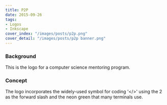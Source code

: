 ```yaml
---
title: P2P
date: 2015-09-26
tags:
- Logos
- Inkscape
cover_index: "/images/posts/p2p.png"
cover_detail: "/images/posts/p2p banner.png"
---
```


### Background
This is the logo for a computer science mentoring program.

### Concept
The logo incorporates the widely-used symbol for coding '</>' using the 2 as the forward slash and the neon green that many terminals use.